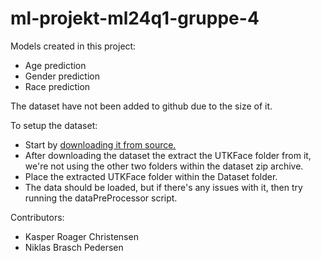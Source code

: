 # ml-projekt-ml24q1-gruppe-4

Models created in this project:

-   Age prediction
-   Gender prediction
-   Race prediction

The dataset have not been added to github due to the size of it.

To setup the dataset:

-   Start by [downloading it from source.](https://www.kaggle.com/datasets/jangedoo/utkface-new/data)
-   After downloading the dataset the extract the UTKFace folder from it, we're not using the other two folders within the dataset zip archive.
-   Place the extracted UTKFace folder within the Dataset folder.
-   The data should be loaded, but if there's any issues with it, then try running the dataPreProcessor script.

Contributors:

-   Kasper Roager Christensen
-   Niklas Brasch Pedersen
